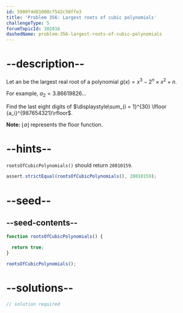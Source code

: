 ```yaml
---
id: 5900f4d01000cf542c50ffe3
title: 'Problem 356: Largest roots of cubic polynomials'
challengeType: 5
forumTopicId: 302016
dashedName: problem-356-largest-roots-of-cubic-polynomials
---
```


# --description--

Let an be the largest real root of a polynomial $g(x) = x^3 - 2^n \times x^2 + n$.

For example, $a_2 = 3.86619826\ldots$

Find the last eight digits of $\displaystyle\sum_{i = 1}^{30} \lfloor {a_i}^{987654321}\rfloor$.

**Note:** $\lfloor a\rfloor$ represents the floor function.

# --hints--

`rootsOfCubicPolynomials()` should return `28010159`.

```js
assert.strictEqual(rootsOfCubicPolynomials(), 28010159);
```

# --seed--

## --seed-contents--

```js
function rootsOfCubicPolynomials() {

  return true;
}

rootsOfCubicPolynomials();
```

# --solutions--

```js
// solution required
```
